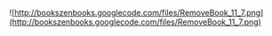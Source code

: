 ![http://bookszenbooks.googlecode.com/files/RemoveBook_11_7.png](http://bookszenbooks.googlecode.com/files/RemoveBook_11_7.png)